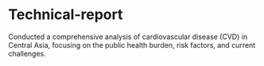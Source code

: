 # Technical-report
Conducted a comprehensive analysis of cardiovascular disease (CVD) in Central Asia, focusing on the public health burden, risk factors, and current challenges.
